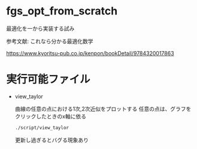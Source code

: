 # fgs_opt_from_scratch

最適化を一から実装する試み

参考文献: これなら分かる最適化数学

<https://www.kyoritsu-pub.co.jp/kenpon/bookDetail/9784320017863>

# 実行可能ファイル

- view_taylor

    曲線の任意の点における1次,2次近似をプロットする
    任意の点は、グラフをクリックしたときのx軸に依る

    ```bash
    ./script/view_taylor
    ```

    更新し過ぎるとバグる現象あり

